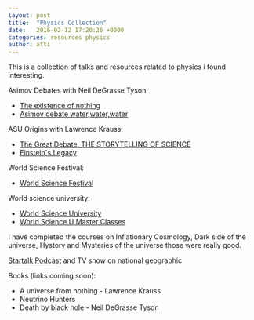 ```yaml
---
layout: post
title:  "Physics Collection"
date:   2016-02-12 17:20:26 +0000
categories: resources physics
author: atti
---
```


This is a collection of talks and resources related to physics i found interesting.

Asimov Debates with Neil DeGrasse Tyson:

* [The existence of nothing](https://www.youtube.com/watch?v=1OLz6uUuMp8)
* [Asimov debate water,water,water](https://www.youtube.com/watch?v=FSF79uS3t04)

ASU Origins with Lawrence Krauss:

* [The Great Debate: THE STORYTELLING OF SCIENCE](https://www.youtube.com/watch?v=_J4QPz52Sfo)
* [Einstein`s Legacy](https://www.youtube.com/watch?v=cYWH34v2TnM)

World Science Festival:

* [World Science Festival](http://www.worldsciencefestival.com/)

World science university:

* [World Science University](http://www.worldscienceu.com/)
* [World Science U Master Classes](http://www.worldscienceu.com/courses/master_class)

I have completed the courses on Inflationary  Cosmology, Dark side of the universe, Hystory and Mysteries of the universe those were really good.

[Startalk Podcast](http://www.startalkradio.net/) and TV show on national geographic

Books (links coming soon):

* A universe from nothing - Lawrence Krauss
* Neutrino Hunters
* Death by black hole - Neil DeGrasse Tyson
